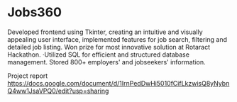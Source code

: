 # Jobs360
Developed frontend using Tkinter, creating an intuitive and visually appealing user interface, implemented features for job search, filtering and detailed job listing. Won prize for most innovative solution at Rotaract Hackathon. ·Utilized SQL for efficient and structured database management. Stored 800+ employers' and jobseekers' information.

Project report <https://docs.google.com/document/d/1IrnPedDwHi5010fCifLkzwisQ8yNybnQ4ww1JsaVPQ0/edit?usp=sharing>
